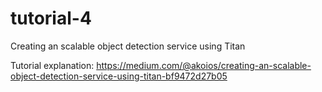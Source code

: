# tutorial-4
Creating an scalable object detection service using Titan

Tutorial explanation: https://medium.com/@akoios/creating-an-scalable-object-detection-service-using-titan-bf9472d27b05
